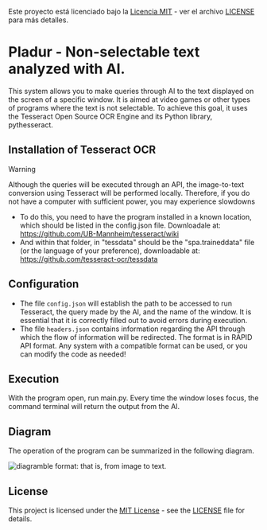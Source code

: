 Este proyecto está licenciado bajo la [Licencia MIT](https://opensource.org/licenses/MIT) - ver el archivo [LICENSE](LICENSE) para más detalles.

# Pladur - Non-selectable text analyzed with AI.

This system allows you to make queries through AI to the text displayed on the screen of a specific window. It is aimed at video games or other types of programs where the text is not selectable. To achieve this goal, it uses the Tesseract Open Source OCR Engine and its Python library, pythesseract.

## Installation of Tesseract OCR
> [!warning]
> Although the queries will be executed through an API, the image-to-text conversion using Tesseract will be performed locally. Therefore, if you do not have a computer with sufficient power, you may experience slowdowns
- To do this, you need to have the program installed in a known location, which should be listed in the config.json file. Downloadale at: https://github.com/UB-Mannheim/tesseract/wiki
- And within that folder, in "tessdata" should be the "spa.traineddata" file (or the language of your preference), downloadable at: https://github.com/tesseract-ocr/tessdata

## Configuration
- The file `config.json` will establish the path to be accessed to run Tesseract, the query made by the AI, and the name of the window. It is essential that it is correctly filled out to avoid errors during execution.
- The file `headers.json` contains information regarding the API through which the flow of information will be redirected. The format is in RAPID API format. Any system with a compatible format can be used, or you can modify the code as needed!

## Execution
With the program open, run main.py. Every time the window loses focus, the command terminal will return the output from the AI.

## Diagram 
The operation of the program can be summarized in the following diagram.

![diagram](https://github.com/hugoruizsanchez/pladur/assets/120595249/6bf4717c-1140-4dd5-9226-573d65e974bd)ble format: that is, from image to text.

## License
This project is licensed under the [MIT License](https://opensource.org/licenses/MIT) - see the [LICENSE](LICENSE) file for details.
